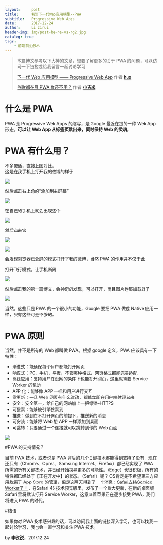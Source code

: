 ```yaml
---
layout:     post
title:      初识下一代Web应用模型--PWA
subtitle:   Progressive Web Apps
date:       2017-12-24
author:     Li zirui
header-img: img/post-bg-re-vs-ng2.jpg
catalog: true
tags:
    - 前端前沿技术
---
```

> 本篇博文参考以下大神的文章，想要了解更多的关于 PWA 的问题，可以访问一下链接或给我留言一起讨论学习
> 
> [下一代 Web 应用模型 —— Progressive Web App](https://huangxuan.me/2017/02/09/nextgen-web-pwa/) 作者 **[hux](https://huangxuan.me/)**
> 
> [谷歌都在用 PWA 你还不用？](https://www.villainhr.com/page/2017/05/31/%E8%B0%B7%E6%AD%8C%E9%83%BD%E5%9C%A8%E7%94%A8%20PWA%20%E4%BD%A0%E8%BF%98%E4%B8%8D%E7%94%A8%EF%BC%9F) 作者 **[小吉米](https://www.villainhr.com/)**

# 什么是 PWA
PWA 是 Progressive Web Apps 的缩写，是 Google 最近在提的一种 Web App 形态，**可以让 Web App 从标签页跳出来，同时保持 Web 的灵魂**。

# PWA 有什么用？

不多废话，直接上图对比。  
这是在我手机上打开我的微博的样子  
  
![](https://ws4.sinaimg.cn/large/006tNc79gy1fmrxghy42tj30u01poq6a.jpg)  

然后点击右上角的“添加到主屏幕”

![](https://ws4.sinaimg.cn/large/006tNc79gy1fmrxjq88h0j30u01po0vz.jpg)  

在自己的手机上就会出现这个

![](https://ws3.sinaimg.cn/large/006tNc79gy1fmrxlx68oxj30u01pojsc.jpg)  

然后点击它

![](https://ws2.sinaimg.cn/large/006tNc79gy1fmrxmq9p73j31402a80u3.jpg)

![](https://ws3.sinaimg.cn/large/006tNc79gy1fmrxndm6vhj30u01potc1.jpg)

会发现浏览器已全屏的模式打开了我的微博，当然 PWA 的作用并不仅于此  

打开飞行模式，让手机断网  

![](https://ws2.sinaimg.cn/large/006tNc79gy1fmrxpvvau3j30u01pon0j.jpg)

然后点击我的第一篇博文，会神奇的发现，可以打开，而且图片也都加载好了

![](https://ws3.sinaimg.cn/large/006tNc79gy1fmrxqt4fsoj30u01po415.jpg)

当然，这些只是 PWA 的一个很小的功能，Google 要把 PWA 做成 Native 应用一样，只有这些可是不够的。

# PWA 原则

当然，并不是所有的 Web 都叫做 PWA。根据 google 定义，PWA 应该具有一下特性：
  
* 渐进式：能确保每个用户都能打开网页  
* 响应式：PC，手机，平板，不管哪种格式，网页格式都能完美适配  
* 离线应用：支持用户在没网的条件下也能打开网页，这里就需要 Service Worker 的帮助  
* APP 化：能够像 APP 一样和用户进行交互  
* 常更新：一旦 Web 网页有什么改动，都能立即在用户端体现出来  
* 安全：安全第一，给自己的网站加上一把绿锁–HTTPS  
* 可搜索：能够被引擎搜索到  
* 推送：做到在不打开网页的前提下，推送新的消息  
* 可安装：能够将 Web 想 APP 一样添加到桌面  
* 可跳转：只要通过一个连接就可以跳转到你的 Web 页面  

![](https://ws4.sinaimg.cn/large/006tNc79gy1fmry2alqnej30gw05jmx1.jpg)

#PWA 的支持情况？

目前 PWA 技术，或者说是 PWA 背后的几个关键技术都能得到支持了没有，现在还只有（Chrome、Oprea、Samsung Internet、Firefox）都已经实现了 PWA 所需的所有关键技术，并已经开始探寻更多的可能性。（Edge）也很积极，所有的特性都已经处于【正在开发中】的状态。（Safari）呢？IOS肯定是不希望第三方应用脱离于 App Store 的管理，但是这两天得到了一个消息：[Safari支持Service Worker了！](http://mp.weixin.qq.com/s/gqNjFzRhurLLYTdWjIKpXg)，在Safari 46 技术预览版里，发布了一个重大更新，在新的桌面版 Safari 里将默认打开 Service Worker，这意味着苹果正在逐步接受 PWA，我们将进入 PWA 的时代。

#结语

如果你对 PWA 技术感兴趣的话，可以访问我上面的链接深入学习，也可以找我一起讨论学习，我也会一直学习和关注 PWA 技术。

by **李孜锐**，2017.12.24


























